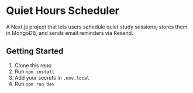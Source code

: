# Quiet Hours Scheduler

A Next.js project that lets users schedule quiet study sessions, stores them in MongoDB, and sends email reminders via Resend.

## Getting Started

1. Clone this repo
2. Run `npm install`
3. Add your secrets in `.env.local`
4. Run `npm run dev`
